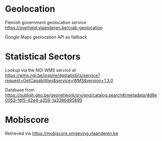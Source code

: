 # Geolocation

Flemish government geolocation service https://overheid.vlaanderen.be/crab-geolocation

Google Maps geolocation API as fallback 

# Statistical Sectors

Lookup via the NGI WMS service at https://wms.ngi.be/inspire/dgstatistics/service?request=GetCapabilities&service=WMS&version=1.3.0

Database from https://publish.geo.be/geonetwork/srv/eng/catalog.search#/metadata/4d8e0053-fdf5-42e4-a359-1a3386d95899

# Mobiscore

Retrieved via https://mobiscore.omgeving.vlaanderen.be